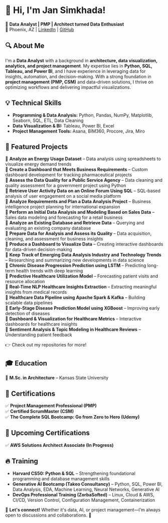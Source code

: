 # 👋 Hi, I'm Jan Simkhada!

🚀 **Data Analyst | PMP | Architect turned Data Enthusiast**  
📍 Phoenix, AZ | [LinkedIn](https://www.linkedin.com/in/jansimkhada/) | [GitHub](https://github.com/jansimkhada/)  

## 🔍 About Me  
I'm a **Data Analyst** with a background in **architecture, data visualization, analytics, and project management**. My expertise lies in **Python, SQL, Tableau, and Power BI**, and I have experience in leveraging data for insights, automation, and decision-making. With a strong foundation in **project management (PMP, CSM)** and data-driven solutions, I thrive on optimizing workflows and delivering impactful visualizations.  

## 💡 Technical Skills  
- **Programming & Data Analysis:** Python, Pandas, NumPy, Matplotlib, Seaborn, SQL, ETL, Data Cleaning  
- **Data Visualization & BI:** Tableau, Power BI, Excel  
- **Project Management Tools:** Asana, BIM360, Procore, Jira, Miro  

## 🔬 Featured Projects  
📌 **Analyze an Energy Usage Dataset** – Data analysis using spreadsheets to visualize energy demand trends  
📌 **Create a Dashboard that Meets Business Requirements** – Custom dashboard development for tracking pharmaceutical projects  
📌 **Assess the Data Quality for a Public Service Agency** – Data cleaning and quality assessment for a government project using Python  
📌 **Retrieve User Activity Data on an Online Forum Using SQL** – SQL-based analysis of user engagement on a social media platform  
📌 **Analyze Requirements and Plan a Data Analysis Project** – Business intelligence project planning for international expansion  
📌 **Perform an Initial Data Analysis and Modeling Based on Sales Data** – Sales data modeling and forecasting for a retail business  
📌 **Analyze an Existing Database and Retrieve Data** – Querying and evaluating an existing company database  
📌 **Prepare Data for Analysis and Assess its Quality** – Data acquisition, cleaning, and assessment for business insights  
📌 **Produce a Dashboard to Visualize Data** – Creating interactive dashboards for data-driven decision-making  
📌 **Keep Track of Emerging Data Analysis Industry and Technology Trends** – Researching and summarizing new developments in data science  
📌 **Chronic Disease Progression Prediction using LSTM** – Predicting long-term health trends with deep learning  
📌 **Predictive Healthcare Utilization Model** – Forecasting patient visits and resource allocation  
📌 **Real-Time NLP Healthcare Insights Extraction** – Extracting meaningful insights from medical records  
📌 **Healthcare Data Pipeline using Apache Spark & Kafka** – Building scalable data pipelines  
📌 **Early-Stage Disease Prediction Model using XGBoost** – Improving early detection of diseases  
📌 **Dashboard & Visualization for Healthcare Metrics** – Interactive dashboards for healthcare insights  
📌 **Sentiment Analysis & Topic Modeling in Healthcare Reviews** – Understanding patient feedback  

👉 Check out my repositories for more!  

## 🎓 Education  
📖 **M.Sc. in Architecture** – Kansas State University  

## 📜 Certifications  
✅ **Project Management Professional (PMP)**  
✅ **Certified ScrumMaster (CSM)**  
✅ **The Complete SQL Bootcamp: Go from Zero to Hero (Udemy)**  

## 📌 Upcoming Certifications  
✅ **AWS Solutions Architect Associate (In Progress)**  

## 🔥 Training
- **Harvard CS50: Python & SQL** – Strengthening foundational programming and database management skills 
- **Generative AI Bootcamp (Takeo Consultancy)** – Python, SQL, Power BI, Data Analysis, EDA, Machine Learning, Neural Networks, Generative AI  
- **DevOps Professional Training (ZorbaSofted)** – Linux, Cloud & AWS, CI/CD, Version Control, Configuration Management, Containerization  

💬 **Let's connect!** Whether it's data, AI, or project management—I'm always open to discussions and collaborations. 🚀
